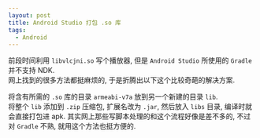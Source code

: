 ```yaml
---
layout: post
title: Android Studio 打包 .so 库
tags:
  - Android
---
```


前段时间利用 `libvlcjni.so` 写个播放器, 但是 `Android Studio` 所使用的 `Gradle` 并不支持 NDK.  
网上找到的很多方法都挺麻烦的, 于是折腾出以下这个比较奇葩的解决方案.  
<!-- more -->
将含有所需的 `.so` 库的目录 `armeabi-v7a` 放到另一个新建的目录 `lib`.  
将整个 `lib` 添加到 `.zip` 压缩包, 扩展名改为 `.jar`, 然后放入 `libs` 目录, 编译时就会直接打包进 apk.
其实网上那些写脚本处理的和这个流程好像是差不多的, 不过对 `Gradle` 不熟, 就用这个方法也挺方便的.
